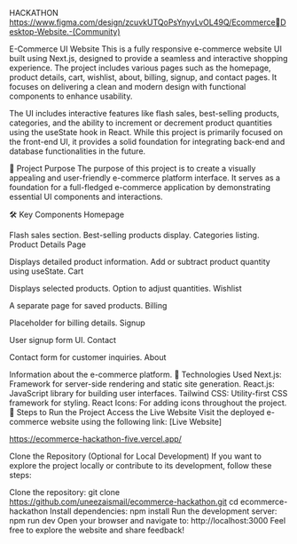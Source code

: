 HACKATHON
https://www.figma.com/design/zcuvkUTQoPsYnyvLvOL49Q/Ecommerce￾Desktop-Website.-(Community)






E-Commerce UI Website
This is a fully responsive e-commerce website UI built using Next.js, designed to provide a seamless and interactive shopping experience. The project includes various pages such as the homepage, product details, cart, wishlist, about, billing, signup, and contact pages. It focuses on delivering a clean and modern design with functional components to enhance usability.

The UI includes interactive features like flash sales, best-selling products, categories, and the ability to increment or decrement product quantities using the useState hook in React. While this project is primarily focused on the front-end UI, it provides a solid foundation for integrating back-end and database functionalities in the future.

🚀 Project Purpose
The purpose of this project is to create a visually appealing and user-friendly e-commerce platform interface. It serves as a foundation for a full-fledged e-commerce application by demonstrating essential UI components and interactions.

🛠️ Key Components
Homepage

Flash sales section.
Best-selling products display.
Categories listing.
Product Details Page

Displays detailed product information.
Add or subtract product quantity using useState.
Cart

Displays selected products.
Option to adjust quantities.
Wishlist

A separate page for saved products.
Billing

Placeholder for billing details.
Signup

User signup form UI.
Contact

Contact form for customer inquiries.
About

Information about the e-commerce platform.
🧰 Technologies Used
Next.js: Framework for server-side rendering and static site generation.
React.js: JavaScript library for building user interfaces.
Tailwind CSS: Utility-first CSS framework for styling.
React Icons: For adding icons throughout the project.
🔧 Steps to Run the Project
Access the Live Website
Visit the deployed e-commerce website using the following link:
[Live Website]

https://ecommerce-hackathon-five.vercel.app/

Clone the Repository (Optional for Local Development)
If you want to explore the project locally or contribute to its development, follow these steps:

Clone the repository:
git clone https://github.com/uneezaismail/ecommerce-hackathon.git
cd ecommerce-hackathon
Install dependencies:
npm install
Run the development server:
npm run dev
Open your browser and navigate to:
http://localhost:3000
Feel free to explore the website and share feedback!